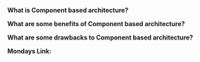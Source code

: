 **What is Component based architecture?**



**What are some benefits of Component based architecture?**



**What are some drawbacks to Component based architecture?**



**Mondays Link:**